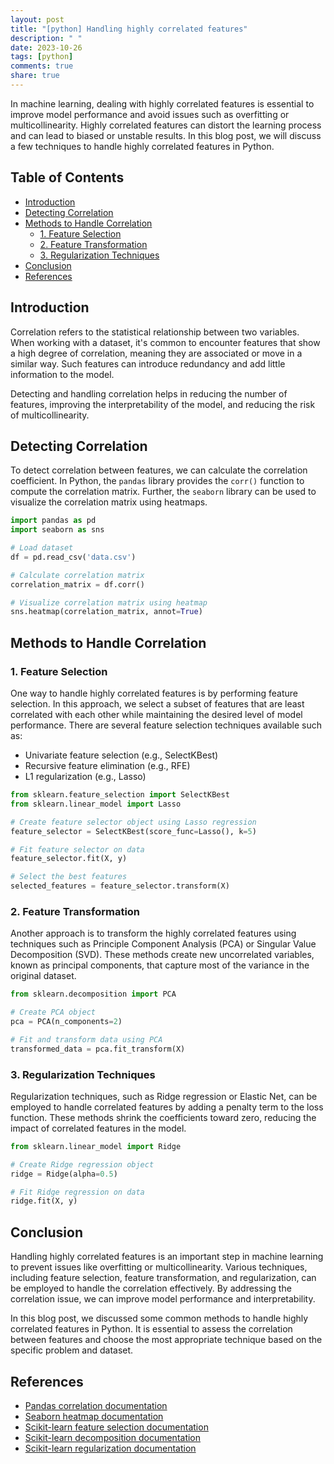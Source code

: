 ```yaml
---
layout: post
title: "[python] Handling highly correlated features"
description: " "
date: 2023-10-26
tags: [python]
comments: true
share: true
---
```


In machine learning, dealing with highly correlated features is essential to improve model performance and avoid issues such as overfitting or multicollinearity. Highly correlated features can distort the learning process and can lead to biased or unstable results. In this blog post, we will discuss a few techniques to handle highly correlated features in Python.

## Table of Contents
- [Introduction](#introduction)
- [Detecting Correlation](#detecting-correlation)
- [Methods to Handle Correlation](#methods-to-handle-correlation)
  - [1. Feature Selection](#1-feature-selection)
  - [2. Feature Transformation](#2-feature-transformation)
  - [3. Regularization Techniques](#3-regularization-techniques)
- [Conclusion](#conclusion)
- [References](#references)

## Introduction

Correlation refers to the statistical relationship between two variables. When working with a dataset, it's common to encounter features that show a high degree of correlation, meaning they are associated or move in a similar way. Such features can introduce redundancy and add little information to the model.

Detecting and handling correlation helps in reducing the number of features, improving the interpretability of the model, and reducing the risk of multicollinearity.

## Detecting Correlation

To detect correlation between features, we can calculate the correlation coefficient. In Python, the `pandas` library provides the `corr()` function to compute the correlation matrix. Further, the `seaborn` library can be used to visualize the correlation matrix using heatmaps.

```python
import pandas as pd
import seaborn as sns

# Load dataset
df = pd.read_csv('data.csv')

# Calculate correlation matrix
correlation_matrix = df.corr()

# Visualize correlation matrix using heatmap
sns.heatmap(correlation_matrix, annot=True)
```

## Methods to Handle Correlation

### 1. Feature Selection

One way to handle highly correlated features is by performing feature selection. In this approach, we select a subset of features that are least correlated with each other while maintaining the desired level of model performance. There are several feature selection techniques available such as:
- Univariate feature selection (e.g., SelectKBest)
- Recursive feature elimination (e.g., RFE)
- L1 regularization (e.g., Lasso)

```python
from sklearn.feature_selection import SelectKBest
from sklearn.linear_model import Lasso

# Create feature selector object using Lasso regression
feature_selector = SelectKBest(score_func=Lasso(), k=5)

# Fit feature selector on data
feature_selector.fit(X, y)

# Select the best features
selected_features = feature_selector.transform(X)
```

### 2. Feature Transformation

Another approach is to transform the highly correlated features using techniques such as Principle Component Analysis (PCA) or Singular Value Decomposition (SVD). These methods create new uncorrelated variables, known as principal components, that capture most of the variance in the original dataset.

```python
from sklearn.decomposition import PCA

# Create PCA object
pca = PCA(n_components=2)

# Fit and transform data using PCA
transformed_data = pca.fit_transform(X)
```

### 3. Regularization Techniques

Regularization techniques, such as Ridge regression or Elastic Net, can be employed to handle correlated features by adding a penalty term to the loss function. These methods shrink the coefficients toward zero, reducing the impact of correlated features in the model.

```python
from sklearn.linear_model import Ridge

# Create Ridge regression object
ridge = Ridge(alpha=0.5)

# Fit Ridge regression on data
ridge.fit(X, y)
```

## Conclusion

Handling highly correlated features is an important step in machine learning to prevent issues like overfitting or multicollinearity. Various techniques, including feature selection, feature transformation, and regularization, can be employed to handle the correlation effectively. By addressing the correlation issue, we can improve model performance and interpretability.

In this blog post, we discussed some common methods to handle highly correlated features in Python. It is essential to assess the correlation between features and choose the most appropriate technique based on the specific problem and dataset.

## References
- [Pandas correlation documentation](https://pandas.pydata.org/pandas-docs/stable/reference/api/pandas.DataFrame.corr.html)
- [Seaborn heatmap documentation](https://seaborn.pydata.org/generated/seaborn.heatmap.html)
- [Scikit-learn feature selection documentation](https://scikit-learn.org/stable/modules/feature_selection.html)
- [Scikit-learn decomposition documentation](https://scikit-learn.org/stable/modules/classes.html#module-sklearn.decomposition)
- [Scikit-learn regularization documentation](https://scikit-learn.org/stable/modules/linear_model.html)